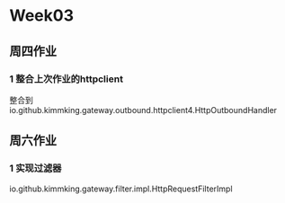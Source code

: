 # Week03
## 周四作业

### 1 整合上次作业的httpclient
 整合到 io.github.kimmking.gateway.outbound.httpclient4.HttpOutboundHandler
 
## 周六作业

### 1 实现过滤器
io.github.kimmking.gateway.filter.impl.HttpRequestFilterImpl